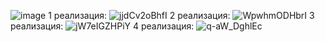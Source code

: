 ![image](https://user-images.githubusercontent.com/89483642/209478530-9ffee7ce-c497-442a-ab96-c8ba1b1e3371.png)
1 реализация: 
![jjdCv2oBhfI](https://user-images.githubusercontent.com/89483642/209478543-44ec73e7-4910-4aae-85f1-54cb99ca89db.jpg)
2 реализация:
![WpwhmODHbrI](https://user-images.githubusercontent.com/89483642/209478553-f6b36762-7341-44cf-899e-29fb5c12d0fa.jpg)
3 реализация: 
![jW7eIGZHPiY](https://user-images.githubusercontent.com/89483642/209478565-fa0edc54-2c90-4afd-a43d-01bbeae293c3.jpg)
4 реализация:
![q-aW_DghlEc](https://user-images.githubusercontent.com/89483642/209478569-e5482076-2060-4694-9ca8-83f5833fc35e.jpg)
